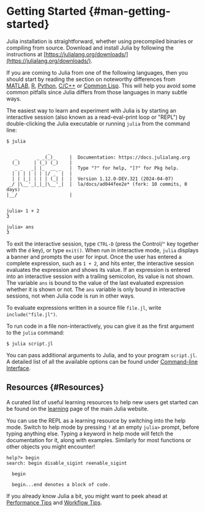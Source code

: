
# Getting Started {#man-getting-started}

Julia installation is straightforward, whether using precompiled binaries or compiling from source. Download and install Julia by following the instructions at [https://julialang.org/downloads/](https://julialang.org/downloads/).

If you are coming to Julia from one of the following languages, then you should start by reading the section on noteworthy differences from [MATLAB](/manual/noteworthy-differences#Noteworthy-differences-from-MATLAB), [R](/manual/noteworthy-differences#Noteworthy-differences-from-R), [Python](/manual/noteworthy-differences#Noteworthy-differences-from-Python), [C/C++](/manual/noteworthy-differences#Noteworthy-differences-from-C/C) or [Common Lisp](/manual/noteworthy-differences#Noteworthy-differences-from-Common-Lisp). This will help you avoid some common pitfalls since Julia differs from those languages in many subtle ways.

The easiest way to learn and experiment with Julia is by starting an interactive session (also known as a read-eval-print loop or &quot;REPL&quot;) by double-clicking the Julia executable or running `julia` from the command line:

```
$ julia

               _
   _       _ _(_)_     |  Documentation: https://docs.julialang.org
  (_)     | (_) (_)    |
   _ _   _| |_  __ _   |  Type "?" for help, "]?" for Pkg help.
  | | | | | | |/ _` |  |
  | | |_| | | | (_| |  |  Version 1.12.0-DEV.321 (2024-04-07)
 _/ |\__'_|_|_|\__'_|  |  la/docs/ad044fee2e* (fork: 10 commits, 0 days)
|__/                   |


julia> 1 + 2
3

julia> ans
3
```


To exit the interactive session, type `CTRL-D` (press the Control/`^` key together with the `d` key), or type `exit()`. When run in interactive mode, `julia` displays a banner and prompts the user for input. Once the user has entered a complete expression, such as `1 + 2`, and hits enter, the interactive session evaluates the expression and shows its value. If an expression is entered into an interactive session with a trailing semicolon, its value is not shown. The variable `ans` is bound to the value of the last evaluated expression whether it is shown or not. The `ans` variable is only bound in interactive sessions, not when Julia code is run in other ways.

To evaluate expressions written in a source file `file.jl`, write `include("file.jl")`.

To run code in a file non-interactively, you can give it as the first argument to the `julia` command:

```
$ julia script.jl
```


You can pass additional arguments to Julia, and to your program `script.jl`. A detailed list of all the available options can be found under [Command-line Interface](/manual/command-line-interface#cli).

## Resources {#Resources}

A curated list of useful learning resources to help new users get started can be found on the [learning](https://julialang.org/learning/) page of the main Julia website.

You can use the REPL as a learning resource by switching into the help mode. Switch to help mode by pressing `?` at an empty `julia>` prompt, before typing anything else. Typing a keyword in help mode will fetch the documentation for it, along with examples. Similarly for most functions or other objects you might encounter!

```
help?> begin
search: begin disable_sigint reenable_sigint

  begin

  begin...end denotes a block of code.
```


If you already know Julia a bit, you might want to peek ahead at [Performance Tips](/manual/performance-tips#man-performance-tips) and [Workflow Tips](/manual/workflow-tips#man-workflow-tips).
